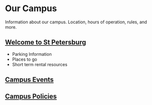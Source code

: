# Our Campus

Information about our campus. Location, hours of operation, rules, and more.

## [Welcome to St Petersburg](./st-pete)

- Parking Information
- Places to go
- Short term rental resources

## [Campus Events](./campus-events)

## [Campus Policies](./policies)
